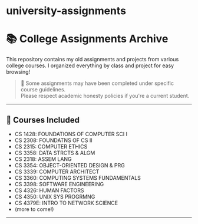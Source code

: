 # university-assignments

# 📚 College Assignments Archive

This repository contains my old assignments and projects from various college courses.
I organized everything by class and project for easy browsing!

> 🚨 Some assignments may have been completed under specific course guidelines.  
> Please respect academic honesty policies if you're a current student.

---

## 📖 Courses Included

- CS 1428: FOUNDATIONS OF COMPUTER SCI I
- CS 2308: FOUNDATNS OF CS II
- CS 2315: COMPUTER ETHICS
- CS 3358: DATA STRCTS & ALGM
- CS 2318: ASSEM LANG
- CS 3354: OBJECT-ORIENTED DESIGN & PRG
- CS 3339: COMPUTER ARCHITECT
- CS 3360: COMPUTING SYSTEMS FUNDAMENTALS
- CS 3398: SOFTWARE ENGINEERING
- CS 4326: HUMAN FACTORS
- CS 4350: UNIX SYS PROGRMNG
- CS 4379E: INTRO TO NETWORK SCIENCE 
- (more to come!)

---
